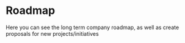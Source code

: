 # Roadmap
Here you can see the long term company roadmap, as well as create proposals for new projects/initiatives
